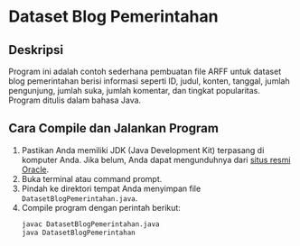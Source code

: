 # Dataset Blog Pemerintahan

## Deskripsi
Program ini adalah contoh sederhana pembuatan file ARFF untuk dataset blog pemerintahan berisi informasi seperti ID, judul, konten, tanggal, jumlah pengunjung, jumlah suka, jumlah komentar, dan tingkat popularitas. Program ditulis dalam bahasa Java.

## Cara Compile dan Jalankan Program
1. Pastikan Anda memiliki JDK (Java Development Kit) terpasang di komputer Anda. Jika belum, Anda dapat mengunduhnya dari [situs resmi Oracle](https://www.oracle.com/java/technologies/javase-jdk16-downloads.html).
2. Buka terminal atau command prompt.
3. Pindah ke direktori tempat Anda menyimpan file `DatasetBlogPemerintahan.java`.
4. Compile program dengan perintah berikut:
   ```bash
   javac DatasetBlogPemerintahan.java
   java DatasetBlogPemerintahan

